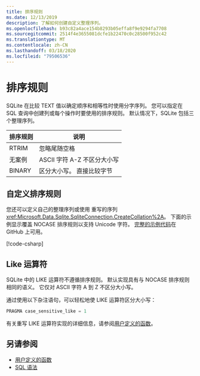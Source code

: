 ```yaml
---
title: 排序规则
ms.date: 12/13/2019
description: 了解如何创建自定义整理序列。
ms.openlocfilehash: b93c82a4ace154b8293b05effa8f9e9294fa7708
ms.sourcegitcommit: 2514f4e3655081dcfe1b22470c0c28500f952c42
ms.translationtype: MT
ms.contentlocale: zh-CN
ms.lasthandoff: 03/18/2020
ms.locfileid: "79506536"
---
```

# <a name="collation"></a>排序规则

SQLite 在比较 TEXT 值以确定顺序和相等性时使用分字序列。 您可以指定在 SQL 查询中创建列或每个操作时要使用的排序规则。 默认情况下，SQLite 包括三个整理序列。

| 排序规则 | 说明                               |
| --------- | ----------------------------------------- |
| RTRIM     | 忽略尾随空格               |
| 无案例    | ASCII 字符 A-Z 不区分大小写 |
| BINARY    | 区分大小写。 直接比较字节   |

## <a name="custom-collation"></a>自定义排序规则

您还可以定义自己的整理序列或使用 重写的序列<xref:Microsoft.Data.Sqlite.SqliteConnection.CreateCollation%2A>。 下面的示例显示覆盖 NOCASE 排序规则以支持 Unicode 字符。 [完整的示例代码](https://github.com/dotnet/samples/blob/master/snippets/standard/data/sqlite/CollationSample/Program.cs)在 GitHub 上可用。

[!code-csharp[](../../../../samples/snippets/standard/data/sqlite/CollationSample/Program.cs?name=snippet_Collation)]

## <a name="like-operator"></a>Like 运算符

SQLite 中的 LIKE 运算符不遵循排序规则。 默认实现具有与 NOCASE 排序规则相同的语义。 它仅对 ASCII 字符 A 到 Z 不区分大小写。

通过使用以下杂注语句，可以轻松地使 LIKE 运算符区分大小写：

```sql
PRAGMA case_sensitive_like = 1
```

有关重写 LIKE 运算符实现的详细信息，请参阅[用户定义的函数](user-defined-functions.md)。

## <a name="see-also"></a>另请参阅

* [用户定义的函数](user-defined-functions.md)
* [SQL 语法](https://www.sqlite.org/lang.html)
